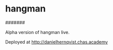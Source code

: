 # hangman

#######

Alpha version of hangman live.


Deployed at http://danielhernqvist.chas.academy
